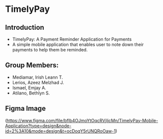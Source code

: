 # TimelyPay

## Introduction
- TimelyPay: A Payment Reminder Application for Payments
- A simple mobile application that enables user to note down their payments to help them be reminded.

## Group Members:
- Mediamar, Irish Leann T.
- Lerios, Azeez Melzhad J.
- Ismael, Emjay A.
- Atilano, Bethlyn S.

##  Figma Image
(https://www.figma.com/file/bfIb4OJmoYtOqcRVjIicMn/TimelyPay-Mobile-Application?type=design&node-id=2%3A10&mode=design&t=ocDoqY5rUNQRoOaw-1)
